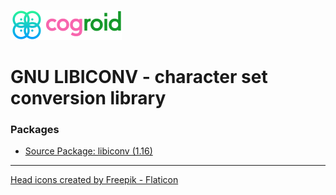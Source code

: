 [![cogroid.com](https://github.com/cogroid/resources/raw/main/images/banner/cogroid-48.png)](https://cogroid.com)

# GNU LIBICONV - character set conversion library

### Packages

* [Source Package: libiconv (1.16)](https://ftp.gnu.org/pub/gnu/libiconv/libiconv-1.16.tar.gz)

---
[Head icons created by Freepik - Flaticon](https://www.flaticon.com/free-icons/head)
